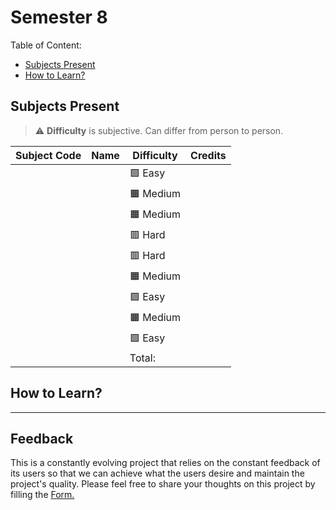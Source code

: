 # Semester 8

Table of Content:

- [Subjects Present](#subjects-present)
- [How to Learn?](#how-to-learn)


## Subjects Present

> ⚠ **Difficulty** is subjective. Can differ from person to person.

| Subject Code | Name | Difficulty | Credits |
| ------------ | ---- | ---------- | ------- |
|  |  | 🟩 Easy |  |
|  |  | 🟧 Medium |  |
|  |  | 🟧 Medium |  |
|  |  | 🟥 Hard | |
|  |  | 🟥 Hard |  |
|  |  | 🟧 Medium |  |
|  |  | 🟩 Easy |  |
|  |  | 🟧 Medium |  |
|  |  | 🟩 Easy |  |
| | | Total: |  |

## How to Learn?

---

## Feedback

This is a constantly evolving project that relies on the constant feedback of its users so that we can achieve what the users desire and maintain the project's quality. Please feel free to share your thoughts on this project by filling the <a href="https://docs.google.com/forms/d/e/1FAIpQLSfNQDOQkEKPubOBRIhselYTjCv82qv7qTyPh6exFvkT3sumhw/viewform?entry.34189569=Notes+Initiative">Form.</a>
